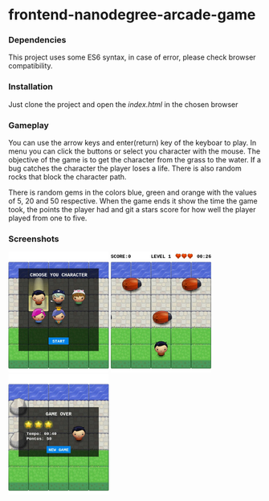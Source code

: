 frontend-nanodegree-arcade-game
===============================
### Dependencies
This project uses some ES6 syntax, in case of error, please check browser compatibility.

### Installation
Just clone the project and open the _index.html_ in the chosen browser

### Gameplay
You can use the arrow keys and enter(return) key of the keyboar to play. In menu you can click the buttons or select you character with the mouse.
The objective of the game is to get the character from the grass to the water. If a bug catches the character the player loses a life. There is also random rocks that block the character path.

There is random gems in the colors blue, green and orange with the values of 5, 20 and 50 respective. When the game ends it show the time the game took, the points the player had and git a stars score for how well the player played from one to five.

### Screenshots
![Menu](/screenshots/menu.jpeg)
![Menu](/screenshots/game.jpeg)
![Menu](/screenshots/gameover.jpeg)